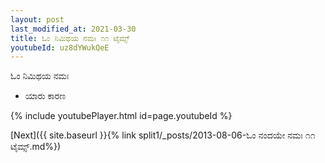 ```yaml
---
layout: post
last_modified_at: 2021-03-30
title: ಓಂ ನಿಮಿಥಯ ನಮಃ ೧೧ ಟೈಮ್ಸ್
youtubeId: uz8dYWukQeE
---
```

 
 
 ಓಂ ನಿಮಿಥಯ ನಮಃ  
 
 -  ಯಾರು ಕಾರಣ 
 
  
 
  
 
 
 
 
 
 


{% include youtubePlayer.html id=page.youtubeId %}
 
[Next]({{ site.baseurl }}{% link  split1/_posts/2013-08-06-ಓಂ ನಂದಯೇ ನಮಃ ೧೧ ಟೈಮ್ಸ್.md%})
 
